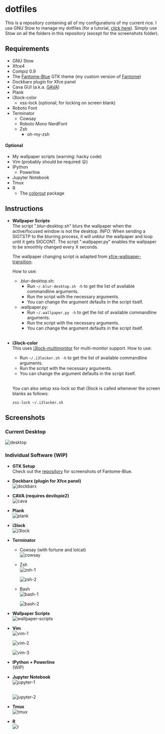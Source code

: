 # dotfiles

This is a repository containing all of my configurations of my current rice.
I use GNU Stow to manage my dotfiles (for a tutorial, [click here]( https://alexpearce.me/2016/02/managing-dotfiles-with-stow/)).
Simply use Stow on all the folders in this repository (except for the screenshots folder).

## Requirements
* GNU Stow
* Xfce4
* Compiz 0.9
* The [Fantome-Blue](https://github.com/rharish101/Fantome-Blue) GTK theme (my custom version of [Fantome](https://github.com/addy-dclxvi/gtk-theme-collections))
* Dockbarx plugin for Xfce panel
* Cava GUI (a.k.a. [GAVA](https://github.com/nikp123/gava))
* Plank
* i3lock-color
  * xss-lock (optional; for locking on screen blank)
* Roboto Font
* Terminator
  * Cowsay
  * Roboto Mono NerdFont
  * Zsh
    * oh-my-zsh

#### Optional
* My wallpaper scripts (warning: hacky code)
* Vim (probably should be required :stuck_out_tongue:)
* IPython
  * Powerline
* Jupyter Notebook
* Tmux
* R
  * The [colorout](https://github.com/jalvesaq/colorout) package

## Instructions
* **Wallpaper Scripts**  
  The script ".blur-desktop.sh" blurs the wallpaper when the active/focused window is not the desktop.
  *INFO*: When sending a SIGTSTP to the blurring process, it will unblur the wallpaper and loop until it gets SIGCONT.
  The script ".wallpaper.py" enables the wallpaper to be smoothly changed every X seconds.
  <br>

  The wallpaper changing script is adapted from [xfce-wallpaper-transition](https://github.com/c4tz/xfce-wallpaper-transition).
  <br>

  How to use:
  * .blur-desktop.sh:
    * Run `~/.blur-desktop.sh -h` to get the list of available commandline arguments.
    * Run the script with the necessary arguments.
    * You can change the argument defaults in the script itself.
  * .wallpaper.py:
    * Run `~/.wallpaper.py -h` to get the list of available commandline arguments.
    * Run the script with the necessary arguments.
    * You can change the argument defaults in the script itself.
  <br>

* **i3lock-color**  
  This uses [i3lock-multimonitor](https://github.com/ShikherVerma/i3lock-multimonitor) for multi-monitor support.
  How to use:
    * Run `~/.i3locker.sh -h` to get the list of available commandline arguments.
    * Run the script with the necessary arguments.
    * You can change the argument defaults in the script itself.
  <br>

  You can also setup xss-lock so that i3lock is called whenever the screen blanks as follows:
  ```
  xss-lock ~/.i3locker.sh
  ```

## Screenshots

### **Current Desktop**
![desktop](./screenshots/desktop.png)

### **Individual Software** (WIP)
* **GTK Setup**  
  Check out the [repository](https://github.com/rharish101/Fantome-Blue) for screenshots of Fantome-Blue.

* **Dockbarx (plugin for Xfce panel)**  
  ![dockbarx](./screenshots/dockbarx.png)

* **CAVA (requires devilspie2)**  
  ![cava](./screenshots/cava.png)

* **Plank**  
  ![plank](./screenshots/plank.png)

* **i3lock**  
  ![i3lock](./screenshots/i3lock.png)

* **Terminator**
  * Cowsay (with fortune and lolcat)  
    ![cowsay](./screenshots/cowsay.png)

  * Zsh  
    ![zsh-1](./screenshots/zsh-1.png)
    <br>

    ![zsh-2](./screenshots/zsh-2.png)

  * Bash  
    ![bash-1](./screenshots/bash-1.png)
    <br>

    ![bash-2](./screenshots/bash-2.png)

* **Wallpaper Scripts**  
  ![wallpaper-scripts](./screenshots/scripts.gif)  

* **Vim**  
  ![vim-1](./screenshots/vim-1.png)
  <br>

  ![vim-2](./screenshots/vim-2.png)
  <br>

  ![vim-3](./screenshots/vim-3.png)

* **IPython + Powerline**  
(WIP)

* **Jupyter Notebook**  
  ![jupyter-1](./screenshots/jupyter-1.png)  
  <br>

  ![jupyter-2](./screenshots/jupyter-2.png)

* **Tmux**  
  ![tmux](./screenshots/tmux.png)

* **R**  
  ![r](./screenshots/r.png)
